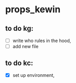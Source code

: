 # props_kewin

## to do kg:

- [ ] write who rules in the hood, 
- [ ] add new file 

## to do kc: 

- [x] set up environment,

